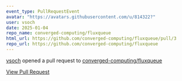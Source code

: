 ```yaml
---
event_type: PullRequestEvent
avatar: "https://avatars.githubusercontent.com/u/814322?"
user: vsoch
date: 2025-01-04
repo_name: converged-computing/fluxqueue
html_url: https://github.com/converged-computing/fluxqueue/pull/3
repo_url: https://github.com/converged-computing/fluxqueue
---
```


<a href='https://github.com/vsoch' target='_blank'>vsoch</a> opened a pull request to <a href='https://github.com/converged-computing/fluxqueue' target='_blank'>converged-computing/fluxqueue</a>

<a href='https://github.com/converged-computing/fluxqueue/pull/3' target='_blank'>View Pull Request</a>